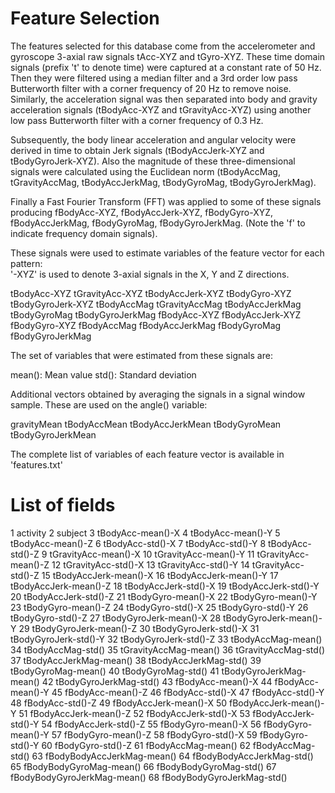 Feature Selection
=================

The features selected for this database come from the accelerometer and gyroscope 3-axial raw signals tAcc-XYZ and tGyro-XYZ. These time domain signals (prefix 't' to denote time) were captured at a constant rate of 50 Hz. Then they were filtered using a median filter and a 3rd order low pass Butterworth filter with a corner frequency of 20 Hz to remove noise. Similarly, the acceleration signal was then separated into body and gravity acceleration signals (tBodyAcc-XYZ and tGravityAcc-XYZ) using another low pass Butterworth filter with a corner frequency of 0.3 Hz.

Subsequently, the body linear acceleration and angular velocity were derived in time to obtain Jerk signals (tBodyAccJerk-XYZ and tBodyGyroJerk-XYZ). Also the magnitude of these three-dimensional signals were calculated using the Euclidean norm (tBodyAccMag, tGravityAccMag, tBodyAccJerkMag, tBodyGyroMag, tBodyGyroJerkMag).

Finally a Fast Fourier Transform (FFT) was applied to some of these signals producing fBodyAcc-XYZ, fBodyAccJerk-XYZ, fBodyGyro-XYZ, fBodyAccJerkMag, fBodyGyroMag, fBodyGyroJerkMag. (Note the 'f' to indicate frequency domain signals).

These signals were used to estimate variables of the feature vector for each pattern:  
'-XYZ' is used to denote 3-axial signals in the X, Y and Z directions.

tBodyAcc-XYZ
tGravityAcc-XYZ
tBodyAccJerk-XYZ
tBodyGyro-XYZ
tBodyGyroJerk-XYZ
tBodyAccMag
tGravityAccMag
tBodyAccJerkMag
tBodyGyroMag
tBodyGyroJerkMag
fBodyAcc-XYZ
fBodyAccJerk-XYZ
fBodyGyro-XYZ
fBodyAccMag
fBodyAccJerkMag
fBodyGyroMag
fBodyGyroJerkMag

The set of variables that were estimated from these signals are:

mean(): Mean value
std(): Standard deviation


Additional vectors obtained by averaging the signals in a signal window sample. These are used on the angle() variable:

gravityMean
tBodyAccMean
tBodyAccJerkMean
tBodyGyroMean
tBodyGyroJerkMean

The complete list of variables of each feature vector is available in 'features.txt'

List of fields
=========================================

1                     activity
2                      subject
3            tBodyAcc-mean()-X
4            tBodyAcc-mean()-Y
5            tBodyAcc-mean()-Z
6             tBodyAcc-std()-X
7             tBodyAcc-std()-Y
8             tBodyAcc-std()-Z
9         tGravityAcc-mean()-X
10        tGravityAcc-mean()-Y
11        tGravityAcc-mean()-Z
12         tGravityAcc-std()-X
13         tGravityAcc-std()-Y
14         tGravityAcc-std()-Z
15       tBodyAccJerk-mean()-X
16       tBodyAccJerk-mean()-Y
17       tBodyAccJerk-mean()-Z
18        tBodyAccJerk-std()-X
19        tBodyAccJerk-std()-Y
20        tBodyAccJerk-std()-Z
21          tBodyGyro-mean()-X
22          tBodyGyro-mean()-Y
23          tBodyGyro-mean()-Z
24           tBodyGyro-std()-X
25           tBodyGyro-std()-Y
26           tBodyGyro-std()-Z
27      tBodyGyroJerk-mean()-X
28      tBodyGyroJerk-mean()-Y
29      tBodyGyroJerk-mean()-Z
30       tBodyGyroJerk-std()-X
31       tBodyGyroJerk-std()-Y
32       tBodyGyroJerk-std()-Z
33          tBodyAccMag-mean()
34           tBodyAccMag-std()
35       tGravityAccMag-mean()
36        tGravityAccMag-std()
37      tBodyAccJerkMag-mean()
38       tBodyAccJerkMag-std()
39         tBodyGyroMag-mean()
40          tBodyGyroMag-std()
41     tBodyGyroJerkMag-mean()
42      tBodyGyroJerkMag-std()
43           fBodyAcc-mean()-X
44           fBodyAcc-mean()-Y
45           fBodyAcc-mean()-Z
46            fBodyAcc-std()-X
47            fBodyAcc-std()-Y
48            fBodyAcc-std()-Z
49       fBodyAccJerk-mean()-X
50       fBodyAccJerk-mean()-Y
51       fBodyAccJerk-mean()-Z
52        fBodyAccJerk-std()-X
53        fBodyAccJerk-std()-Y
54        fBodyAccJerk-std()-Z
55          fBodyGyro-mean()-X
56          fBodyGyro-mean()-Y
57          fBodyGyro-mean()-Z
58           fBodyGyro-std()-X
59           fBodyGyro-std()-Y
60           fBodyGyro-std()-Z
61          fBodyAccMag-mean()
62           fBodyAccMag-std()
63  fBodyBodyAccJerkMag-mean()
64   fBodyBodyAccJerkMag-std()
65     fBodyBodyGyroMag-mean()
66      fBodyBodyGyroMag-std()
67 fBodyBodyGyroJerkMag-mean()
68  fBodyBodyGyroJerkMag-std()
